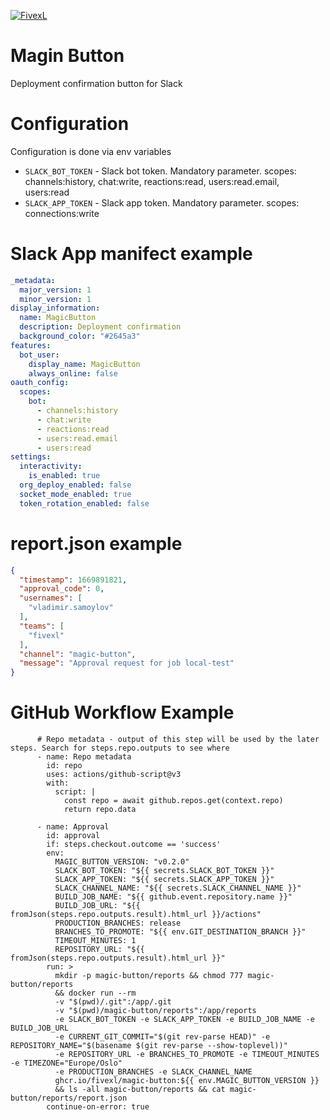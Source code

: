 [![FivexL](https://releases.fivexl.io/fivexlbannergit.jpg)](https://fivexl.io/)

# Magin Button

Deployment confirmation button for Slack

# Configuration

Configuration is done via env variables

* `SLACK_BOT_TOKEN` - Slack bot token. Mandatory parameter. scopes: channels:history, chat:write, reactions:read, users:read.email, users:read
* `SLACK_APP_TOKEN` - Slack app token. Mandatory parameter. scopes: connections:write

# Slack App manifect example 
```yaml
_metadata:
  major_version: 1
  minor_version: 1
display_information:
  name: MagicButton
  description: Deployment confirmation
  background_color: "#2645a3"
features:
  bot_user:
    display_name: MagicButton
    always_online: false
oauth_config:
  scopes:
    bot:
      - channels:history
      - chat:write
      - reactions:read
      - users:read.email
      - users:read
settings:
  interactivity:
    is_enabled: true
  org_deploy_enabled: false
  socket_mode_enabled: true
  token_rotation_enabled: false
```

# report.json example
```json
{
  "timestamp": 1669891821,
  "approval_code": 0,
  "usernames": [
    "vladimir.samoylov"
  ],
  "teams": [
    "fivexl"
  ],
  "channel": "magic-button",
  "message": "Approval request for job local-test"
}
```

# GitHub Workflow Example
```
      # Repo metadata - output of this step will be used by the later steps. Search for steps.repo.outputs to see where
      - name: Repo metadata
        id: repo
        uses: actions/github-script@v3
        with:
          script: |
            const repo = await github.repos.get(context.repo)
            return repo.data

      - name: Approval
        id: approval
        if: steps.checkout.outcome == 'success'
        env:
          MAGIC_BUTTON_VERSION: "v0.2.0"
          SLACK_BOT_TOKEN: "${{ secrets.SLACK_BOT_TOKEN }}"
          SLACK_APP_TOKEN: "${{ secrets.SLACK_APP_TOKEN }}"
          SLACK_CHANNEL_NAME: "${{ secrets.SLACK_CHANNEL_NAME }}"
          BUILD_JOB_NAME: "${{ github.event.repository.name }}"
          BUILD_JOB_URL: "${{ fromJson(steps.repo.outputs.result).html_url }}/actions"
          PRODUCTION_BRANCHES: release
          BRANCHES_TO_PROMOTE: "${{ env.GIT_DESTINATION_BRANCH }}"
          TIMEOUT_MINUTES: 1
          REPOSITORY_URL: "${{ fromJson(steps.repo.outputs.result).html_url }}"
        run: >
          mkdir -p magic-button/reports && chmod 777 magic-button/reports
          && docker run --rm
          -v "$(pwd)/.git":/app/.git
          -v "$(pwd)/magic-button/reports":/app/reports
          -e SLACK_BOT_TOKEN -e SLACK_APP_TOKEN -e BUILD_JOB_NAME -e BUILD_JOB_URL
          -e CURRENT_GIT_COMMIT="$(git rev-parse HEAD)" -e REPOSITORY_NAME="$(basename $(git rev-parse --show-toplevel))"
          -e REPOSITORY_URL -e BRANCHES_TO_PROMOTE -e TIMEOUT_MINUTES -e TIMEZONE="Europe/Oslo" 
          -e PRODUCTION_BRANCHES -e SLACK_CHANNEL_NAME
          ghcr.io/fivexl/magic-button:${{ env.MAGIC_BUTTON_VERSION }}
          && ls -all magic-button/reports && cat magic-button/reports/report.json
        continue-on-error: true
```
